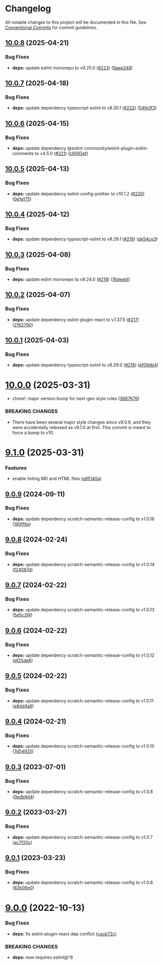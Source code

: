 # Changelog

All notable changes to this project will be documented in this file. See
[Conventional Commits](https://conventionalcommits.org) for commit guidelines.

## [10.0.8](https://github.com/scratchfoundation/eslint-config-scratch/compare/v10.0.7...v10.0.8) (2025-04-21)


### Bug Fixes

* **deps:** update eslint monorepo to v9.25.0 ([#223](https://github.com/scratchfoundation/eslint-config-scratch/issues/223)) ([9aee248](https://github.com/scratchfoundation/eslint-config-scratch/commit/9aee2486e4229cd05db59319541561b11ae91c76))

## [10.0.7](https://github.com/scratchfoundation/eslint-config-scratch/compare/v10.0.6...v10.0.7) (2025-04-18)


### Bug Fixes

* **deps:** update dependency typescript-eslint to v8.30.1 ([#222](https://github.com/scratchfoundation/eslint-config-scratch/issues/222)) ([54fe3f3](https://github.com/scratchfoundation/eslint-config-scratch/commit/54fe3f31d0a1b87eafcdd06ccf8b80490491dda7))

## [10.0.6](https://github.com/scratchfoundation/eslint-config-scratch/compare/v10.0.5...v10.0.6) (2025-04-15)


### Bug Fixes

* **deps:** update dependency @eslint-community/eslint-plugin-eslint-comments to v4.5.0 ([#221](https://github.com/scratchfoundation/eslint-config-scratch/issues/221)) ([c9593ef](https://github.com/scratchfoundation/eslint-config-scratch/commit/c9593ef8b48922aafeab22bb3735b3ec23978864))

## [10.0.5](https://github.com/scratchfoundation/eslint-config-scratch/compare/v10.0.4...v10.0.5) (2025-04-13)


### Bug Fixes

* **deps:** update dependency eslint-config-prettier to v10.1.2 ([#220](https://github.com/scratchfoundation/eslint-config-scratch/issues/220)) ([0e1a175](https://github.com/scratchfoundation/eslint-config-scratch/commit/0e1a175339867b53bb96fe7386d6c55b18aac5ca))

## [10.0.4](https://github.com/scratchfoundation/eslint-config-scratch/compare/v10.0.3...v10.0.4) (2025-04-12)


### Bug Fixes

* **deps:** update dependency typescript-eslint to v8.29.1 ([#219](https://github.com/scratchfoundation/eslint-config-scratch/issues/219)) ([de54ce3](https://github.com/scratchfoundation/eslint-config-scratch/commit/de54ce3dcf0effb8566ff13563769596cc1291fc))

## [10.0.3](https://github.com/scratchfoundation/eslint-config-scratch/compare/v10.0.2...v10.0.3) (2025-04-08)


### Bug Fixes

* **deps:** update eslint monorepo to v9.24.0 ([#218](https://github.com/scratchfoundation/eslint-config-scratch/issues/218)) ([16deebf](https://github.com/scratchfoundation/eslint-config-scratch/commit/16deebf868641e830282e5aff535e073b54a5f18))

## [10.0.2](https://github.com/scratchfoundation/eslint-config-scratch/compare/v10.0.1...v10.0.2) (2025-04-07)


### Bug Fixes

* **deps:** update dependency eslint-plugin-react to v7.37.5 ([#217](https://github.com/scratchfoundation/eslint-config-scratch/issues/217)) ([2162790](https://github.com/scratchfoundation/eslint-config-scratch/commit/2162790b8f96d2f6d91b06f7a3a992af58664f8e))

## [10.0.1](https://github.com/scratchfoundation/eslint-config-scratch/compare/v10.0.0...v10.0.1) (2025-04-03)


### Bug Fixes

* **deps:** update dependency typescript-eslint to v8.29.0 ([#216](https://github.com/scratchfoundation/eslint-config-scratch/issues/216)) ([ef09db4](https://github.com/scratchfoundation/eslint-config-scratch/commit/ef09db4bc4d2771d4e625ec788ea914a5a284d90))

# [10.0.0](https://github.com/scratchfoundation/eslint-config-scratch/compare/v9.1.0...v10.0.0) (2025-03-31)


* chore!: major version bump for next-gen style rules ([3687676](https://github.com/scratchfoundation/eslint-config-scratch/commit/368767667304775ef75e5c440cf9958f94e0b0a1))


### BREAKING CHANGES

* There have been several major style changes since
v9.0.9, and they were accidentally released as v9.1.0 at first. This
commit is meant to force a bump to v10.

# [9.1.0](https://github.com/scratchfoundation/eslint-config-scratch/compare/v9.0.9...v9.1.0) (2025-03-31)


### Features

* enable linting MD and HTML files ([a95140a](https://github.com/scratchfoundation/eslint-config-scratch/commit/a95140a52cffca0614d13751fe5cf9594d045b75))

## [9.0.9](https://github.com/scratchfoundation/eslint-config-scratch/compare/v9.0.8...v9.0.9) (2024-09-11)


### Bug Fixes

* **deps:** update dependency scratch-semantic-release-config to v1.0.16 ([190ff6a](https://github.com/scratchfoundation/eslint-config-scratch/commit/190ff6ae024a0d74a06ee4f9d8e35e73c158fbae))

## [9.0.8](https://github.com/scratchfoundation/eslint-config-scratch/compare/v9.0.7...v9.0.8) (2024-02-24)


### Bug Fixes

* **deps:** update dependency scratch-semantic-release-config to v1.0.14 ([f24087d](https://github.com/scratchfoundation/eslint-config-scratch/commit/f24087db83f2ac4f783290bb14475b3df642a96e))

## [9.0.7](https://github.com/scratchfoundation/eslint-config-scratch/compare/v9.0.6...v9.0.7) (2024-02-22)


### Bug Fixes

* **deps:** update dependency scratch-semantic-release-config to v1.0.13 ([5e5c2f4](https://github.com/scratchfoundation/eslint-config-scratch/commit/5e5c2f4b92c2029cf007647e05a40b876b6c7e7d))

## [9.0.6](https://github.com/scratchfoundation/eslint-config-scratch/compare/v9.0.5...v9.0.6) (2024-02-22)


### Bug Fixes

* **deps:** update dependency scratch-semantic-release-config to v1.0.12 ([df25de6](https://github.com/scratchfoundation/eslint-config-scratch/commit/df25de63a20e92f959abd923fb899db688dae0f8))

## [9.0.5](https://github.com/scratchfoundation/eslint-config-scratch/compare/v9.0.4...v9.0.5) (2024-02-22)


### Bug Fixes

* **deps:** update dependency scratch-semantic-release-config to v1.0.11 ([a8dd4a9](https://github.com/scratchfoundation/eslint-config-scratch/commit/a8dd4a9bebc9fd21a2b8b983fa71a5c8bf665d12))

## [9.0.4](https://github.com/scratchfoundation/eslint-config-scratch/compare/v9.0.3...v9.0.4) (2024-02-21)


### Bug Fixes

* **deps:** update dependency scratch-semantic-release-config to v1.0.10 ([7d54925](https://github.com/scratchfoundation/eslint-config-scratch/commit/7d54925d6fff02699f1690a6596b131083683978))

## [9.0.3](https://github.com/LLK/eslint-config-scratch/compare/v9.0.2...v9.0.3) (2023-07-01)


### Bug Fixes

* **deps:** update dependency scratch-semantic-release-config to v1.0.8 ([0edb9d4](https://github.com/LLK/eslint-config-scratch/commit/0edb9d44e390e1ca607c207d4a38a6ebddcf9071))

## [9.0.2](https://github.com/LLK/eslint-config-scratch/compare/v9.0.1...v9.0.2) (2023-03-27)


### Bug Fixes

* **deps:** update dependency scratch-semantic-release-config to v1.0.7 ([ac7f20c](https://github.com/LLK/eslint-config-scratch/commit/ac7f20c9f998237dccaf21258bdfeca84956c3fb))

## [9.0.1](https://github.com/LLK/eslint-config-scratch/compare/v9.0.0...v9.0.1) (2023-03-23)


### Bug Fixes

* **deps:** update dependency scratch-semantic-release-config to v1.0.6 ([82b06e0](https://github.com/LLK/eslint-config-scratch/commit/82b06e07d09a79dcd5f72739ca21eb1f03b793df))

# [9.0.0](https://github.com/LLK/eslint-config-scratch/compare/v8.0.0...v9.0.0) (2022-10-13)


### Bug Fixes

* **deps:** fix eslint-plugin-react dep conflict ([cacb72c](https://github.com/LLK/eslint-config-scratch/commit/cacb72c2281b99b5b3f7462256451443ae98e1bb))


### BREAKING CHANGES

* **deps:** now requires eslint@^8
